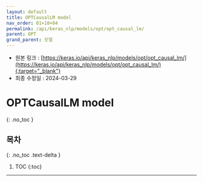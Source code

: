 ```yaml
---
layout: default
title: OPTCausalLM model
nav_order: 01+10+04
permalink: /api/keras_nlp/models/opt/opt_causal_lm/
parent: OPT
grand_parent: 모델
---
```


* 원본 링크 : [https://keras.io/api/keras_nlp/models/opt/opt_causal_lm/](https://keras.io/api/keras_nlp/models/opt/opt_causal_lm/){:target="_blank"}
* 최종 수정일 : 2024-03-29

# OPTCausalLM model
{: .no_toc }

## 목차
{: .no_toc .text-delta }

1. TOC
{:toc}

---
